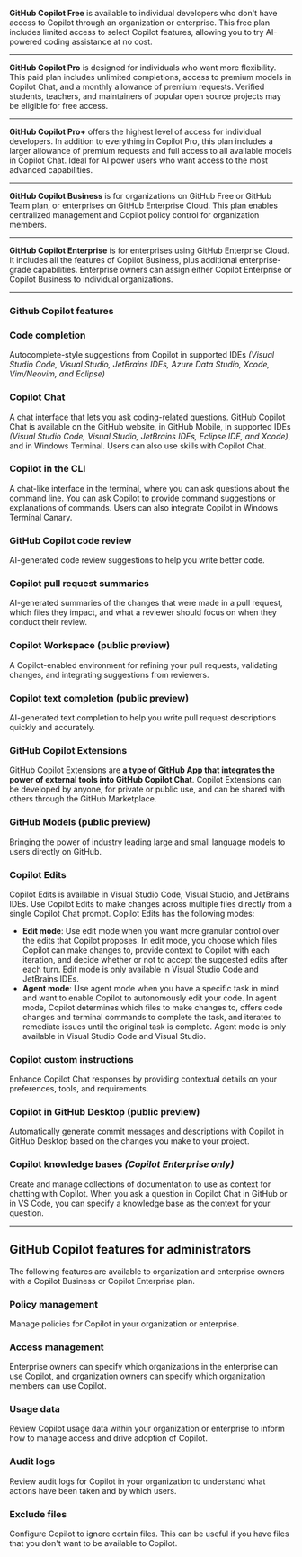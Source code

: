 


**GitHub Copilot Free** is available to individual developers who don't have access to Copilot through an organization or enterprise. This free plan includes limited access to select Copilot features, allowing you to try AI-powered coding assistance at no cost.

---

**GitHub Copilot Pro** is designed for individuals who want more flexibility. This paid plan includes unlimited completions, access to premium models in Copilot Chat, and a monthly allowance of premium requests. Verified students, teachers, and maintainers of popular open source projects may be eligible for free access.

---

**GitHub Copilot Pro+** offers the highest level of access for individual developers. In addition to everything in Copilot Pro, this plan includes a larger allowance of premium requests and full access to all available models in Copilot Chat. Ideal for AI power users who want access to the most advanced capabilities.

---

**GitHub Copilot Business** is for organizations on GitHub Free or GitHub Team plan, or enterprises on GitHub Enterprise Cloud. This plan enables centralized management and Copilot policy control for organization members.

---

**GitHub Copilot Enterprise** is for enterprises using GitHub Enterprise Cloud. It includes all the features of Copilot Business, plus additional enterprise-grade capabilities. Enterprise owners can assign either Copilot Enterprise or Copilot Business to individual organizations.

---

### Github Copilot features

### Code completion
Autocomplete-style suggestions from Copilot in supported IDEs _(Visual Studio Code, Visual Studio, JetBrains IDEs, Azure Data Studio, Xcode, Vim/Neovim, and Eclipse)_

### Copilot Chat
A chat interface that lets you ask coding-related questions. GitHub Copilot Chat is available on the GitHub website, in GitHub Mobile, in supported IDEs _(Visual Studio Code, Visual Studio, JetBrains IDEs, Eclipse IDE, and Xcode)_, and in Windows Terminal. Users can also use skills with Copilot Chat.

### Copilot in the CLI
A chat-like interface in the terminal, where you can ask questions about the command line. You can ask Copilot to provide command suggestions or explanations of commands. Users can also integrate Copilot in Windows Terminal Canary.

### GitHub Copilot code review
AI-generated code review suggestions to help you write better code.

### Copilot pull request summaries
AI-generated summaries of the changes that were made in a pull request, which files they impact, and what a reviewer should focus on when they conduct their review.

### Copilot Workspace (public preview)
A Copilot-enabled environment for refining your pull requests, validating changes, and integrating suggestions from reviewers.

### Copilot text completion (public preview)
AI-generated text completion to help you write pull request descriptions quickly and accurately.

### GitHub Copilot Extensions
GitHub Copilot Extensions are **a type of GitHub App that integrates the power of external tools into GitHub Copilot Chat**. Copilot Extensions can be developed by anyone, for private or public use, and can be shared with others through the GitHub Marketplace.

### GitHub Models (public preview)
Bringing the power of industry leading large and small language models to users directly on GitHub.

### Copilot Edits
Copilot Edits is available in Visual Studio Code, Visual Studio, and JetBrains IDEs. Use Copilot Edits to make changes across multiple files directly from a single Copilot Chat prompt. Copilot Edits has the following modes:
- **Edit mode**: Use edit mode when you want more granular control over the edits that Copilot proposes. In edit mode, you choose which files Copilot can make changes to, provide context to Copilot with each iteration, and decide whether or not to accept the suggested edits after each turn. Edit mode is only available in Visual Studio Code and JetBrains IDEs.
- **Agent mode**: Use agent mode when you have a specific task in mind and want to enable Copilot to autonomously edit your code. In agent mode, Copilot determines which files to make changes to, offers code changes and terminal commands to complete the task, and iterates to remediate issues until the original task is complete. Agent mode is only available in Visual Studio Code and Visual Studio.

### Copilot custom instructions
Enhance Copilot Chat responses by providing contextual details on your preferences, tools, and requirements.

### Copilot in GitHub Desktop (public preview)
Automatically generate commit messages and descriptions with Copilot in GitHub Desktop based on the changes you make to your project.

### Copilot knowledge bases _(Copilot Enterprise only)_
Create and manage collections of documentation to use as context for chatting with Copilot. When you ask a question in Copilot Chat in GitHub or in VS Code, you can specify a knowledge base as the context for your question.

---
## GitHub Copilot features for administrators
The following features are available to organization and enterprise owners with a Copilot Business or Copilot Enterprise plan.

### Policy management
Manage policies for Copilot in your organization or enterprise.

### Access management
Enterprise owners can specify which organizations in the enterprise can use Copilot, and organization owners can specify which organization members can use Copilot.

### Usage data
Review Copilot usage data within your organization or enterprise to inform how to manage access and drive adoption of Copilot.

### Audit logs
Review audit logs for Copilot in your organization to understand what actions have been taken and by which users.

### Exclude files
Configure Copilot to ignore certain files. This can be useful if you have files that you don't want to be available to Copilot.